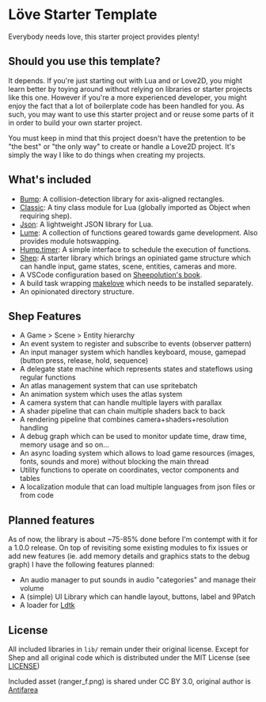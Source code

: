 # Löve Starter Template

Everybody needs love, this starter project provides plenty!

## Should you use this template?

It depends. If you're just starting out with Lua and or Love2D, you might learn better by toying around without relying on libraries or starter projects like this one. However if you're a more experienced developer, you might enjoy the fact that a lot of boilerplate code has been handled for you. As such, you may want to use this starter project and or reuse some parts of it in order to build your own starter project.

You must keep in mind that this project doesn't have the pretention to be "the best" or "the only way" to create or handle a Love2D project. It's simply the way I like to do things when creating my projects.

## What's included

* [Bump](https://github.com/kikito/bump.lua): A collision-detection library for axis-aligned rectangles.
* [Classic](https://github.com/rxi/classic): A tiny class module for Lua (globally imported as Object when requiring shep).
* [Json](https://github.com/rxi/json.lua): A lightweight JSON library for Lua.
* [Lume](https://github.com/rxi/lume): A collection of functions geared towards game development. Also provides module hotswapping.
* [Hump.timer](https://github.com/vrld/hump/blob/master/timer.lua): A simple interface to schedule the execution of functions.
* [Shep](https://github.com/Shepardeon/love2d-starter-template/tree/main/lib/shep): A starter library which brings an opiniated game structure which can handle input, game states, scene, entities, cameras and more.
* A VSCode configuration based on [Sheepolution's book](https://sheepolution.com/learn/book/bonus/vscode).
* A build task wrapping [makelove](https://github.com/pfirsich/makelove) which needs to be installed separately.
* An opinionated directory structure.

## Shep Features

* A Game > Scene > Entity hierarchy
* An event system to register and subscribe to events (observer pattern)
* An input manager system which handles keyboard, mouse, gamepad (button press, release, hold, sequence)
* A delegate state machine which represents states and stateflows using regular functions
* An atlas management system that can use spritebatch
* An animation system which uses the atlas system
* A camera system that can handle multiple layers with parallax
* A shader pipeline that can chain multiple shaders back to back
* A rendering pipeline that combines camera+shaders+resolution handling
* A debug graph which can be used to monitor update time, draw time, memory usage and so on...
* An async loading system which allows to load game resources (images, fonts, sounds and more) without blocking the main thread
* Utility functions to operate on coordinates, vector components and tables
* A localization module that can load multiple languages from json files or from code

## Planned features

As of now, the library is about ~75-85% done before I'm contempt with it for a 1.0.0 release. On top of revisiting some existing modules to fix issues or add new features (ie. add memory details and graphics stats to the debug graph) I have the following features planned:

* An audio manager to put sounds in audio "categories" and manage their volume
* A (simple) UI Library which can handle layout, buttons, label and 9Patch
* A loader for [Ldtk](https://ldtk.io/)

## License

All included libraries in `lib/` remain under their original license. Except for Shep and all original code which is distributed under the MIT License (see [LICENSE](https://github.com/Shepardeon/love2d-starter-template/blob/main/LICENSE))

Included asset (ranger_f.png) is shared under CC BY 3.0, original author is [Antifarea](https://opengameart.org/content/antifareas-rpg-sprite-set-1-enlarged-w-transparent-background-fixed)
